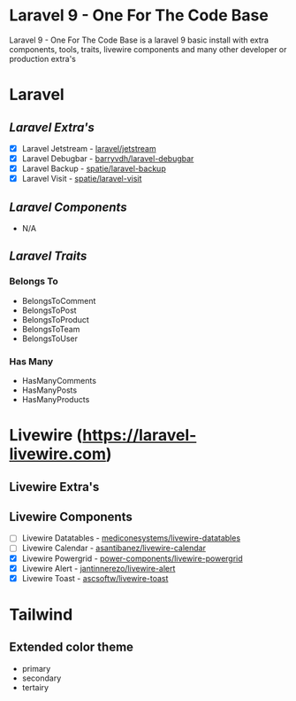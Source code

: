 # Laravel 9 - One For The Code Base

Laravel 9 - One For The Code Base is a laravel 9 basic install with
extra components, tools, traits, livewire components and many other
developer or production extra's

# Laravel

## *Laravel Extra's*
- [x] Laravel Jetstream - [laravel/jetstream](https://jetstream.laravel.com/2.x/)
- [x] Laravel Debugbar - [barryvdh/laravel-debugbar](https://github.com/barryvdh/laravel-debugbar)
- [x] Laravel Backup - [spatie/laravel-backup](https://spatie.be/docs/laravel-backup/v8/introduction)
- [x] Laravel Visit - [spatie/laravel-visit](https://github.com/spatie/laravel-visit)

## *Laravel Components*
- N/A

## *Laravel Traits*

### Belongs To
- BelongsToComment
- BelongsToPost
- BelongsToProduct
- BelongsToTeam
- BelongsToUser

### Has Many
- HasManyComments
- HasManyPosts
- HasManyProducts


# Livewire (https://laravel-livewire.com)

## Livewire Extra's

## Livewire Components
- [ ] Livewire Datatables - [mediconesystems/livewire-datatables](https://livewire-datatables.com)
- [ ] Livewire Calendar - [asantibanez/livewire-calendar](https://github.com/asantibanez/livewire-calendar)
- [x] Livewire Powergrid - [power-components/livewire-powergrid](http://github.com/Power-Components/livewire-powergrid)
- [x] Livewire Alert - [jantinnerezo/livewire-alert](http://github.com/jantinnerezo/livewire-alert)
- [x] Livewire Toast - [ascsoftw/livewire-toast](http://github.com/ascsoftw/livewire-toast)

# Tailwind

## Extended color theme
- primary
- secondary
- tertairy